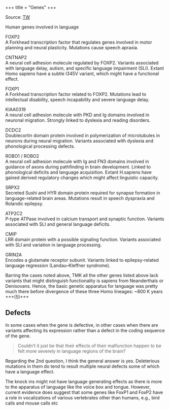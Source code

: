 +++
title = "Genes"
+++

Source: [TW](https://x.com/blog_supplement/status/1948263777184387577)

Human genes involved in language

FOXP2  
A Forkhead transcription factor that regulates genes involved in motor planning and neural plasticity. Mutations cause speech apraxia.  

CNTNAP2  
A neural cell adhesion molecule regulated by FOXP2. Variants associated with language delay, autism, and specific language impairment (SLI). Extant Homo sapiens have a subtle I345V variant, which might have a functional effect.  

FOXP1  
A Forkhead transcription factor related to FOXP2. Mutations lead to intellectual disability, speech incapability and severe language delay.  

KIAA0319  
A neural cell adhesion molecule with PKD and Ig domains involved in neuronal migration. Strongly linked to dyslexia and reading disorders.  

DCDC2  
Doublecortin domain protein involved in polymerization of microtubules in neurons during neural migration. Variants associated with dyslexia and phonological processing defects.  

ROBO1 / ROBO2  
A neural cell adhesion molecule with Ig and FN3 domains involved in guidance of axons during pathfinding in brain development. Linked to phonological deficits and language acquisition. Extant H.sapiens have gained derived regulatory changes which might affect linguistic capacity.  

SRPX2  
Secreted Sushi and HYR domain protein required for synapse formation in language-related brain areas. Mutations result in speech dyspraxia and Rolandic epilepsy.  

ATP2C2  
P-type ATPase involved in calcium transport and synaptic function. Variants associated with SLI and general language deficits.  

CMIP  
LRR domain protein  with a possible signaling function. Variants associated with SLI and variation in language processing.  

GRIN2A  
Encodes a glutamate receptor subunit. Variants linked to epilepsy-related language regression (Landau–Kleffner syndrome).  

Barring the cases noted above, TMK all the other genes listed above lack variants that might distinguish functionality is sapiens from Neanderthals or Denisovans. Hence, the basic genetic apparatus for language was pretty much there before divergence of these three Homo lineages: ~800 K years  +++(5)+++

## Defects
In some cases when the gene is defective, in other cases when there are variants affecting its expression rather than a defect in the coding sequence of the gene.

> Couldn’t it just be that their effects of their malfunction happen to be felt more severely in language regions of the brain?

Regarding the 2nd question, I think the general answer is yes. Deleterious mutations in them do tend to result  multiple neural defects some of which have a language effect. 

The knock ins might not have language generating effects as there is more to the apparatus of language like the voice box and tongue. However, current evidence does suggest that some genes like FoxP1 and FoxP2 have a role in vocalizations of various vertebrates other than humans, e.g., bird calls and mouse calls etc